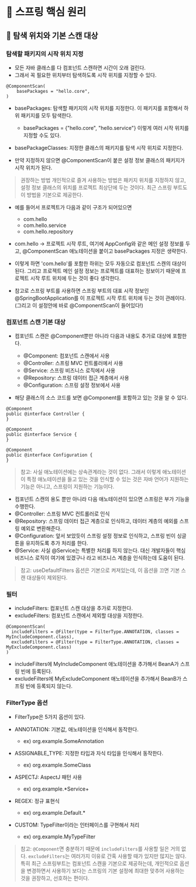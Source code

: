 # :book: 스프링 핵심 원리

## :pushpin: 탐색 위치와 기본 스캔 대상

### 탐색할 패키지의 시작 위치 지정
- 모든 자바 클래스를 다 컴포넌트 스캔하면 시간이 오래 걸린다.
- 그래서 꼭 필요한 위치부터 탐색하도록 시작 위치를 지정할 수 있다.

```
@ComponentScan(
    basePackages = "hello.core",
)
```
- basePackages: 탐색할 패키지의 시작 위치를 지정한다. 이 패키지를 포함해서 하위 패키지를 모두 탐색한다.
    - basePackages = {"hello.core", "hello.service"} 이렇게 여러 시작 위치를 지정할 수도 있다.
    
- basePackageClasses: 지정한 클래스의 패키지를 탐색 시작 위치로 지정한다.
- 만약 지정하지 않으면 @ComponentScan이 붙은 설정 정보 클래스의 패키지가 시작 위치가 된다.

> 권장하는 방법
> 개인적으로 즐겨 사용하는 방법은 패키지 위치를 지정하지 않고, 설정 정보 클래스의 위치를 프로젝트 최상단에 두는 것이다.
> 최근 스프링 부트도 이 방법을 기본으로 제공한다.

- 예를 들어서 프로젝트가 다음과 같이 구조가 되어있으면
    - com.hello
    - com.hello.service
    - com.hello.repository
    
- com.hello -> 프로젝트 시작 루트, 여기에 AppConfig와 같은 메인 설정 정보를 두고, @ComponentScan 애노테이션을 붙이고
basePackages 지정은 생략한다.
  
- 이렇게 하면 'com.hello'를 포함한 하위는 모두 자동으로 컴포넌트 스캔의 대상이 된다. 그리고 프로젝트 메인 설정 정보는
프로젝트를 대표하는 정보이기 때문에 프로젝트 시작 루트 위치에 두는 것이 좋다 생각한다.
  
- 참고로 스프링 부트를 사용하면 스프링 부트의 대표 시작 정보인 @SpringBootApplication를 이 프로젝트 시작 루트 위치에
두는 것이 관례이다. (그리고 이 설정안에 바로 @ComponentScan이 들어있다!)
  

### 컴포넌트 스캔 기본 대상
- 컴포넌트 스캔은 @Component뿐만 아니라 다음과 내용도 추가로 대상에 포함한다.
  - @Component: 컴포넌트 스캔에서 사용
  - @Controller: 스프링 MVC 컨트롤러에서 사용
  - @Service: 스프링 비즈니스 로직에서 사용
  - @Repository: 스프링 데이터 접근 계층에서 사용
  - @Configuration: 스프링 설정 정보에서 사용
  
- 해당 클래스의 소스 코드를 보면 @Component를 포함하고 있는 것을 알 수 있다.
```
@Component
public @interface Controller {
}

@Component
public @interface Service {
}

@Component
public @interface Configuration {
}
```

> 참고: 사실 애노테이션에는 상속관계라는 것이 없다. 그래서 이렇게 애노테이션이 특정 애노테이션을 들고 있는 것을 
> 인식할 수 있는 것은 자바 언어가 지원하는 기능은 아니고, 스프링이 지원하는 기능이다.


- 컴포넌트 스캔의 용도 뿐만 아니라 다음 애노테이션이 있으면 스프링은 부가 기능을 수행한다.
- @Controller: 스프링 MVC 컨트롤러로 인식
- @Repository: 스프링 데이터 접근 계층으로 인식하고, 데이터 계층의 예외를 스프링 예외로 변환해준다.
- @Configuration: 앞서 보았듯이 스프링 설정 정보로 인식하고, 스프링 빈이 싱글톤을 유지하도록 추가 처리를 한다.
- @Service: 사실 @Service는 특별한 처리를 하지 않는다. 대신 개발자들이 핵심 비즈니스 로직이 여기에 있겠구나 라고 
비즈니스 계층을 인식하는데 도움이 된다.
  
> 참고: useDefaultFilters 옵션은 기본으로 켜져있는데, 이 옵션을 끄면 기본 스캔 대상들이 제외된다.


### 필터

- includeFilters: 컴포넌트 스캔 대상을 추가로 지정한다.
- excludeFilters: 컴포넌트 스캔에서 제외할 대상을 지정한다.

```
@ComponentScan(
  includeFilters = @Filter(type = FilterType.ANNOTATION, classes = MyIncludeComponent.class),
  excludeFilters = @Filter(type = FilterType.ANNOTATION, classes = MyExcludeComponent.class)
)
```

- includeFilters에 MyIncludeComponent 애노테이션을 추가해서 BeanA가 스프링 빈에 등록된다.
- excludeFilters에 MyExcludeComponent 애노테이션을 추가해서 BeanB가 스프링 빈에 등록되지 않는다.

### FilterType 옵션
- FilterType은 5가지 옵션이 있다.

- ANNOTATION: 기본값, 애노테이션을 인식해서 동작한다.
  - ex) org.example.SomeAnnotation
  
- ASSIGNABLE_TYPE: 지정한 타입과 자식 타입을 인식해서 동작한다.
  - ex) org.example.SomeClass
  
- ASPECTJ: AspectJ 패턴 사용
  - ex) org.example.*Service+
  
- REGEX: 정규 표현식
  - ex) org\.example\.Default.*
  
- CUSTOM: TypeFilter이라는 인터페이스를 구현해서 처리
  - ex) org.example.MyTypeFilter
  
> 참고: `@Component`면 충분하기 때문에 `includeFilters`를 사용할 일은 거의 없다. `excludeFilters`는 여러가지 
> 이유로 간혹 사용할 때가 있지만 많지는 않다.
> 특히 최근 스프링부트는 컴포넌트 스캔을 기본으로 제공하는데, 개인적으로 옵션을 변경하면서 사용하기 보다는
> 스프링의 기본 설정에 최대한 맞추어 사용하는 것을 권장하고, 선호하는 편이다.


 